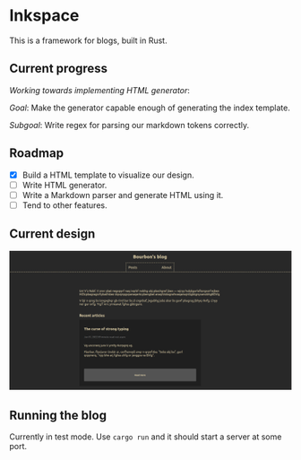 # Inkspace
This is a framework for blogs, built in Rust. 

## Current progress
*Working towards implementing HTML generator*:

*Goal*: Make the generator capable enough of generating the index template.

*Subgoal*: Write regex for parsing our markdown tokens correctly.

## Roadmap
- [x] Build a HTML template to visualize our design.
- [ ] Write HTML generator.
- [ ] Write a Markdown parser and generate HTML using it.
- [ ] Tend to other features.

## Current design
![Some](./design.png)

## Running the blog
Currently in test mode. Use `cargo run` and it should start a server at 
some port.
